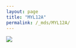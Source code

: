 ```yaml
---
layout: page
title: "MYL12A"
permalink: /_mds/MYL12A/
---
```


![](../../algns0/N90_5HSAA069191_aln_report.png?raw=true)